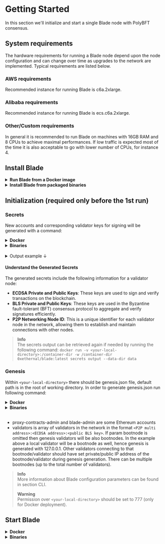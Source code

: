 # Getting Started

In this section we'll initialize and start a single Blade node with PolyBFT consensus.

## System requirements
The hardware requirements for running a Blade node depend upon the node configuration and can change over time as upgrades to the network are implemented. Typical requirements are listed below.

### AWS requirements
Recommended instance for running Blade is c6a.2xlarge.

### Alibaba requirements
Recommended instance for running Blade is ecs.c6a.2xlarge.

### Other/Custom requirements
In general it is recommended to run Blade on machines with 16GB RAM and 8 CPUs to achieve maximal performances. If low traffic is expected most of the time it is also acceptable to go with lower number of CPUs, for instance 4.

## Install Blade
<details>
<summary><b>Run Blade from a Docker image</b></summary>
<br>
Blade provides a Docker image to run a Blade node in a Docker container. Use this Docker image to run a single Blade node without installing Blade.

#### Prerequisites
* Docker
* Linux or MacOS
> **Info**<br>
> The Docker image doesn't run on Windows.

#### Pull the image
 ```bash
docker pull 0xethernal/blade:latest
```
</details>

<details>
<summary><b>Install Blade from packaged binaries</b></summary>

#### Linux
Download the Blade packaged binaries. Unpack the downloaded files and change into blade-`<release>` directory. Display Blade command line help to confirm installation from blade-`<release>` directory:
```bash
./blade
```
</details>

## Initialization (required only before the 1st run)
### Secrets
New accounts and corresponding validator keys for signing will be generated with a command:

<details>
<summary><b>Docker</b></summary>

```bash
docker run -v <your-local-directory>:/container-dir -w /container-dir 0xethernal/blade:latest secrets init --data-dir data --insecure
```
</details>

<details>
<summary><b>Binaries</b></summary>

```bash
./blade secrets init --data-dir data --insecure
```
</details>
<br>
<details>
<summary>Output example ↓</summary>

```bash
[WARNING: INSECURE LOCAL SECRETS - SHOULD NOT BE RUN IN PRODUCTION]

[SECRETS GENERATED]
network-key, validator-key, validator-bls-key

[SECRETS INIT]
Public key (address) = 0x61324166B0202DB1E7502924326262274Fa4358F
BLS Public key       = 06d8d9e6af67c28e85ac400b72c2e635e83234f8a380865e050a206554049a222c4792120d84977a6ca669df56ff3a1cf1cfeccddb650e7aacff4ed6c1d4e37b055858209f80117b3c0a6e7a28e456d4caf2270f430f9df2ba37221f23e9bbd313c9ef488e1849cc5c40d18284d019dde5ed86770309b9c24b70ceff6167a6ca
Node ID              = 16Uiu2HAmMYyzK7c649Tnn6XdqFLP7fpPB2QWdck1Ee9vj5a7Nhg8
```
</details>

#### Understand the Generated Secrets

The generated secrets include the following information for a validator node:

- **ECDSA Private and Public Keys**: These keys are used to sign and verify transactions on the blockchain.
- **BLS Private and Public Keys**: These keys are used in the Byzantine fault-tolerant (BFT) consensus protocol to aggregate and verify signatures efficiently.
- **P2P Networking Node ID**: This is a unique identifier for each validator node in the network, allowing them to establish and maintain connections with other nodes.

> **Info**<br>
> The secrets output can be retrieved again if needed by running the following command: `docker run -v <your-local-directory>:/container-dir -w /container-dir 0xethernal/blade:latest secrets output --data-dir data`

### Genesis
Within `<your-local-directory>` there should be genesis.json file, default path is in the root of working directory. In order to generate genesis.json run following command:

<details>
<summary><b>Docker</b></summary>

```bash
docker run -v <your-local-directory>:/container-dir -w /container-dir 0xethernal/blade:latest genesis --reward-wallet 0xDEADBEEF --premine 0x0000000000000000000000000000000000000000 --proxy-contracts-admin 0x5aaeb6053f3e94c9b9a09f33669435e7ef1beaed --blade-admin 0x61324166B0202DB1E7502924326262274Fa4358F --validators /ip4/127.0.0.1/tcp/1478/p2p/16Uiu2HAmMYyzK7c649Tnn6XdqFLP7fpPB2QWdck1Ee9vj5a7Nhg8:0x61324166B0202DB1E7502924326262274Fa4358F:06d8d9e6af67c28e85ac400b72c2e635e83234f8a380865e050a206554049a222c4792120d84977a6ca669df56ff3a1cf1cfeccddb650e7aacff4ed6c1d4e37b055858209f80117b3c0a6e7a28e456d4caf2270f430f9df2ba37221f23e9bbd313c9ef488e1849cc5c40d18284d019dde5ed86770309b9c24b70ceff6167a6ca
```
</details>
<details>
<summary><b>Binaries</b></summary>

```bash
./blade genesis --reward-wallet 0xDEADBEEF --premine 0x0000000000000000000000000000000000000000 --proxy-contracts-admin 0x5aaeb6053f3e94c9b9a09f33669435e7ef1beaed --blade-admin 0x61324166B0202DB1E7502924326262274Fa4358F --validators /ip4/127.0.0.1/tcp/1478/p2p/16Uiu2HAmMYyzK7c649Tnn6XdqFLP7fpPB2QWdck1Ee9vj5a7Nhg8:0x61324166B0202DB1E7502924326262274Fa4358F:06d8d9e6af67c28e85ac400b72c2e635e83234f8a380865e050a206554049a222c4792120d84977a6ca669df56ff3a1cf1cfeccddb650e7aacff4ed6c1d4e37b055858209f80117b3c0a6e7a28e456d4caf2270f430f9df2ba37221f23e9bbd313c9ef488e1849cc5c40d18284d019dde5ed86770309b9c24b70ceff6167a6ca
```
</details>

<br>

* proxy-contracts-admin and blade-admin are some Ethereum accounts
* validators is array of validators in the network in the format `<P2P multi address>:<ECDSA address>:<public BLS key>`. If param bootnode is omitted then genesis validators will be also bootnodes. In the example above a local validator will be a bootnode as well, hence genesis is generated with 127.0.0.1. Other validators connecting to that bootnode/validator should have set private/public IP address of the bootnode/validator during genesis generation. There can be multiple bootnodes (up to the total number of validators).
> **Info**<br>
> More information about Blade configuration parameters can be found in section CLI.
>
> **Warning**  
> Permission over `<your-local-directory>` should be set to 777 (only for Docker deployment).

## Start Blade
<details>
<summary><b>Docker</b></summary>
<br>
Default exposed ports are:
* 8545 - json rpc port
* 9632 - grpc
* 1478 - p2p discovery
* 5001 - prometheus

If you don’t have to change default ports start blade with:
```bash
docker run 0xethernal/blade:latest
```

If you want to change ports then start Blade with:
```bash
docker run -p <localportJSON-RPC>:8545 -p <localportGRPC>:9632 -p <localportP2P>:1478 0xethernal/blade:latest
```

Minimal docker command would be
```bash
docker run --name blade -v <your-local-dir>:/container-dir -w /container-dir 0xethernal/blade:latest server --data-dir data
```
* --name is optional and that will be docker container name, otherwise default is used
* -v mounts `<your-local-dir>` as a container directory, container-dir in the example
* -w sets mounted container directory as a working container directory
* --data-dir sets path to data folder within container working directory

### Stop Blade and clean up resources
When done running a node, you can shut down the node container without deleting resources or you can delete the container after stopping it. Run `docker container ls` and `docker volume ls` to get the container and volume names.

To stop a container:
```bash
docker stop <container-name>
```

To delete a container:
```bash
docker rm <container-name>
```
</details>

<details>
<summary><b>Binaries</b></summary>
<br>

Use the blade command with the required command line flags to start a node:
```bash
./blade server --data-dir data
```
</details>